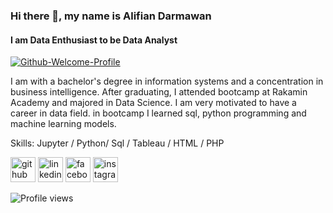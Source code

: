 ### Hi there 👋, my name is Alifian Darmawan
#### I am Data Enthusiast to be Data Analyst
<a href="https://ibb.co/9g7Wpw2"><img src="https://i.ibb.co/c3jQybt/Github-Welcome-Profile.png" alt="Github-Welcome-Profile" border="0"></a>


I am with a bachelor's degree in information systems and a concentration in business intelligence. After graduating, I attended bootcamp at Rakamin Academy and majored in Data Science. I am very motivated to have a career in data field. in bootcamp I learned sql, python programming and machine learning models.

Skills: Jupyter / Python/ Sql / Tableau / HTML / PHP



[<img src='https://cdn.jsdelivr.net/npm/simple-icons@3.0.1/icons/github.svg' alt='github' height='40'>](https://github.com/dot3gp)  [<img src='https://cdn.jsdelivr.net/npm/simple-icons@3.0.1/icons/linkedin.svg' alt='linkedin' height='40'>](https://www.linkedin.com/in/alifiandarmawan/)  [<img src='https://cdn.jsdelivr.net/npm/simple-icons@3.0.1/icons/facebook.svg' alt='facebook' height='40'>](https://www.facebook.com/AlifianDarmawan)  [<img src='https://cdn.jsdelivr.net/npm/simple-icons@3.0.1/icons/instagram.svg' alt='instagram' height='40'>](https://www.instagram.com/alifian.3gp/)  

![Profile views](https://gpvc.arturio.dev/dot3gp)  
